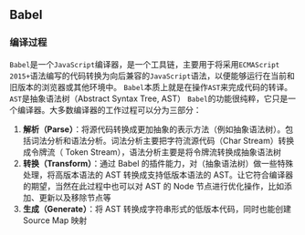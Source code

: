 ## Babel

### 编译过程

`Babel`是一个`JavaScript`编译器，是一个工具链，主要用于将采用`ECMAScript 2015+`语法编写的代码转换为向后兼容的`JavaScript`语法，以便能够运行在当前和旧版本的浏览器或其他环境中。
`Babel`本质上就是在操作`AST`来完成代码的转译。`AST`是抽象语法树（Abstract Syntax Tree, AST）
`Babel`的功能很纯粹，它只是一个编译器。大多数编译器的工作过程可以分为三部分：
1. **解析（Parse）**：将源代码转换成更加抽象的表示方法（例如抽象语法树）。包括词法分析和语法分析。词法分析主要把字符流源代码（Char Stream）转换成令牌流（ Token Stream），语法分析主要是将令牌流转换成抽象语法树
1. **转换（Transform）**：通过 Babel 的插件能力，对（抽象语法树）做一些特殊处理，将高版本语法的 AST 转换成支持低版本语法的 AST。让它符合编译器的期望，当然在此过程中也可以对 AST 的 Node 节点进行优化操作，比如添加、更新以及移除节点等
1. **生成（Generate）**：将 AST 转换成字符串形式的低版本代码，同时也能创建 Source Map 映射